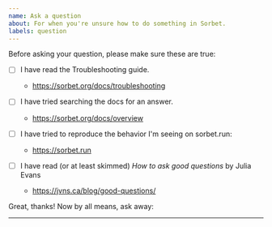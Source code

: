 ```yaml
---
name: Ask a question
about: For when you're unsure how to do something in Sorbet.
labels: question
---
```


Before asking your question, please make sure these are true:

- [ ] I have read the Troubleshooting guide.

  - https://sorbet.org/docs/troubleshooting

- [ ] I have tried searching the docs for an answer.

  - https://sorbet.org/docs/overview

- [ ] I have tried to reproduce the behavior I'm seeing on sorbet.run:

  - https://sorbet.run

- [ ] I have read (or at least skimmed) *How to ask good questions* by Julia Evans

  - https://jvns.ca/blog/good-questions/

Great, thanks! Now by all means, ask away:

- - -


